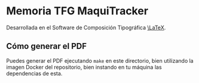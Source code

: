 # Memoria TFG MaquiTracker

Desarrollada en el Software de Composición Tipográfica [\LaTeX](https://www.latex-project.org).

## Cómo generar el PDF

Puedes generar el PDF ejecutando `make` en este directorio, bien utilizando la imagen Docker del repositorio, bien instando en tu máquina las dependencias de esta.
